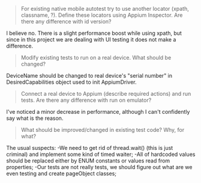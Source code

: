 >For existing native mobile autotest try to use another locator (xpath, classname, ?). Define these locators using Appium Inspector. Are there any difference with id version?

I believe no. There is a slight performance boost while using xpath, but since in this project we are dealing with UI testing it does not make a difference.

>Modify existing tests to run on a real device. What should be changed?

DeviceName should be changed to real device's "serial number" in DesiredCapabilities object used to init AppiumDriver.

>Connect a real device to Appium (describe required actions) and run tests. Are there any difference with run on emulator?

I've noticed a minor decrease in performance, although I can't confidently say what is the reason.

>What should be improved/changed in existing test code? Why, for what?

The usual suspects:
-We need to get rid of thread.wait() (this is just criminal) and implement some kind of timed waiter;
-All of hardcoded values should be replaced either by ENUM constants or values read from properties;
-Our tests are not really tests, we should figure out what are we even testing and create pageObject classes;